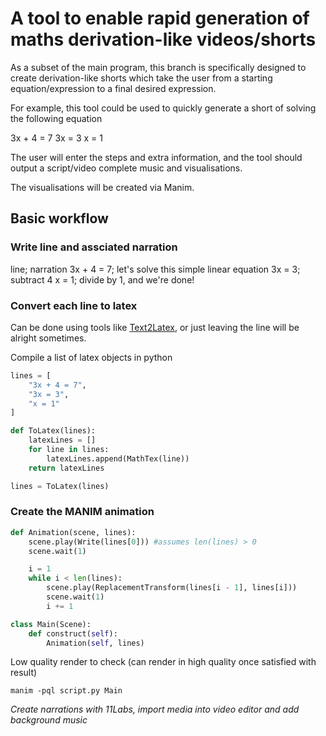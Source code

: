 # A tool to enable rapid generation of maths derivation-like videos/shorts

As a subset of the main program, this branch is specifically designed to create derivation-like shorts which take the user from a starting equation/expression to a final desired expression.

For example, this tool could be used to quickly generate a short of solving the following equation

3x + 4 = 7
3x = 3
x = 1

The user will enter the steps and extra information, and the tool should output a script/video complete music and visualisations.

The visualisations will be created via Manim.

## Basic workflow

### Write line and assciated narration
line; narration
3x + 4 = 7; let's solve this simple linear equation
3x = 3; subtract 4
x = 1; divide by 1, and we're done!

### Convert each line to latex
Can be done using tools like [Text2Latex](https://www.text2latex.com/), or just leaving the line will be alright sometimes.

Compile a list of latex objects in python
```python
lines = [
    "3x + 4 = 7",
    "3x = 3",
    "x = 1"
]

def ToLatex(lines):
    latexLines = []
    for line in lines:
        latexLines.append(MathTex(line))
    return latexLines

lines = ToLatex(lines)
```

### Create the MANIM animation

```python
def Animation(scene, lines):
    scene.play(Write(lines[0])) #assumes len(lines) > 0
    scene.wait(1)

    i = 1
    while i < len(lines):
        scene.play(ReplacementTransform(lines[i - 1], lines[i]))
        scene.wait(1)
        i += 1

class Main(Scene):
    def construct(self):
        Animation(self, lines)
```

Low quality render to check (can render in high quality once satisfied with result)
```
manim -pql script.py Main
```

*Create narrations with 11Labs, import media into video editor and add background music*